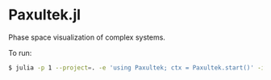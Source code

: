 # Paxultek.jl
Phase space visualization of complex systems.

To run:

```bash
$ julia -p 1 --project=. -e 'using Paxultek; ctx = Paxultek.start()' -i
```